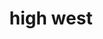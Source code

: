 ---
layout: default
title: high west
section_id: value
resions: high-west
permalink: "/winners/high-west/value/"
---